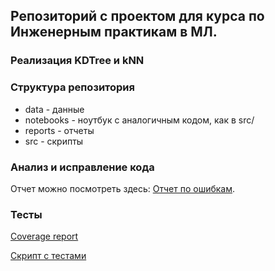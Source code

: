 ## Репозиторий с проектом для курса по Инженерным практикам в МЛ.
### Реализация KDTree и kNN

### Структура репозитория

+ data - данные
+ notebooks - ноутбук с аналогичным кодом, как в src/
+ reports - отчеты
+ src - скрипты


### Анализ и исправление кода
Отчет можно посмотреть здесь: [Отчет по ошибкам](reports/errors_report.md).


### Тесты
[Coverage report](reports/coverage.md)

[Скрипт с тестами](test_scripts.py)

